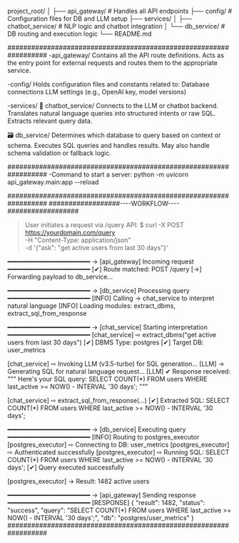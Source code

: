 project_root/
│
├── api_gateway/       # Handles all API endpoints
├── config/            # Configuration files for DB and LLM setup
├── services/
│   ├── chatbot_service/  # NLP logic and chatbot integration
│   └── db_service/       # DB routing and execution logic
└── README.md

##################################################################
-api_gateway/
Contains all the API route definitions. Acts as the entry point for external requests and routes them to the appropriate service.

-config/
Holds configuration files and constants related to:
Database connections
LLM settings (e.g., OpenAI key, model versions)

-services/
🧠 chatbot_service/
Connects to the LLM or chatbot backend.
Translates natural language queries into structured intents or raw SQL.
Extracts relevant query data.

🗃️ db_service/
Determines which database to query based on context or schema.
Executes SQL queries and handles results.
May also handle schema validation or fallback logic.

##################################################################
-Command to start a server:
python -m uvicorn api_gateway.main:app --reload   

##################################################################
        ##################----WORKFLOW----##################
        
> User initiates a request via /query API:
$ curl -X POST https://yourdomain.com/query \
  -H "Content-Type: application/json" \
  -d '{"ask": "get active users from last 30 days"}'

━━━━━━━━━━━━━━━━━━━━━━
→ [api_gateway] Incoming request
━━━━━━━━━━━━━━━━━━━━━━
[✔] Route matched: POST /query
[→] Forwarding payload to db_service...

━━━━━━━━━━━━━━━━━━━━━━
→ [db_service] Processing query
━━━━━━━━━━━━━━━━━━━━━━
[INFO] Calling → chat_service to interpret natural language
[INFO] Loading modules: extract_dbms, extract_sql_from_response

━━━━━━━━━━━━━━━━━━━━━━
→ [chat_service] Starting interpretation
━━━━━━━━━━━━━━━━━━━━━━
[chat_service] ⇨ extract_dbms("get active users from last 30 days")
[✔] DBMS Type: postgres
[✔] Target DB: user_metrics

[chat_service] ⇨ Invoking LLM (v3.5-turbo) for SQL generation...
[LLM] → Generating SQL for natural language request...
[LLM] ✔ Response received:
"""
Here's your SQL query:
SELECT COUNT(*) FROM users WHERE last_active >= NOW() - INTERVAL '30 days';
"""

[chat_service] ⇨ extract_sql_from_response(...)
[✔] Extracted SQL:
SELECT COUNT(*) FROM users WHERE last_active >= NOW() - INTERVAL '30 days';

━━━━━━━━━━━━━━━━━━━━━━
→ [db_service] Executing query
━━━━━━━━━━━━━━━━━━━━━━
[INFO] Routing to postgres_executor
[postgres_executor] ⇨ Connecting to DB: user_metrics
[postgres_executor] ⇨ Authenticated successfully
[postgres_executor] ⇨ Running SQL:
SELECT COUNT(*) FROM users WHERE last_active >= NOW() - INTERVAL '30 days';
[✔] Query executed successfully

[postgres_executor] → Result: 1482 active users

━━━━━━━━━━━━━━━━━━━━━━
→ [api_gateway] Sending response
━━━━━━━━━━━━━━━━━━━━━━
[RESPONSE]
{
  "result": 1482,
  "status": "success",
  "query": "SELECT COUNT(*) FROM users WHERE last_active >= NOW() - INTERVAL '30 days';",
  "db": "postgres/user_metrics"
}
##################################################################